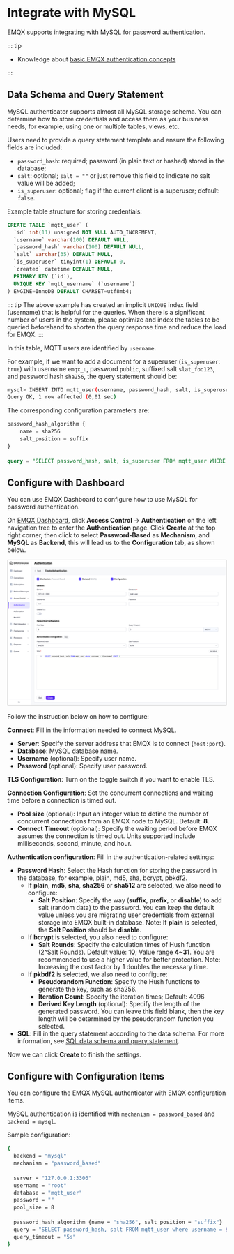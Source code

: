 # Integrate with MySQL

EMQX supports integrating with MySQL for password authentication. 

::: tip

- Knowledge about [basic EMQX authentication concepts](../authn/authn.md)

:::

## Data Schema and Query Statement

MySQL authenticator supports almost all MySQL storage schema. You can determine how to store credentials and access them as your business needs, for example, using one or multiple tables, views, etc.

Users need to provide a query statement template and ensure the following fields are included:

- `password_hash`: required; password (in plain text or hashed) stored in the database; 
- `salt`: optional; `salt = ""` or just remove this field to indicate no salt value will be added; 
- `is_superuser`: optional; flag if the current client is a superuser; default: `false`.

Example table structure for storing credentials:

```sql
CREATE TABLE `mqtt_user` (
  `id` int(11) unsigned NOT NULL AUTO_INCREMENT,
  `username` varchar(100) DEFAULT NULL,
  `password_hash` varchar(100) DEFAULT NULL,
  `salt` varchar(35) DEFAULT NULL,
  `is_superuser` tinyint(1) DEFAULT 0,
  `created` datetime DEFAULT NULL,
  PRIMARY KEY (`id`),
  UNIQUE KEY `mqtt_username` (`username`)
) ENGINE=InnoDB DEFAULT CHARSET=utf8mb4;
```

::: tip
The above example has created an implicit `UNIQUE` index field (username) that is helpful for the queries.
When there is a significant number of users in the system, please optimize and index the tables to be queried beforehand to shorten the query response time and reduce the load for EMQX.
:::

In this table, MQTT users are identified by `username`.

For example, if we want to add a document for a superuser (`is_superuser`: `true`) with username `emqx_u`, password `public`, suffixed salt `slat_foo123`, and password hash `sha256`, the query statement should be:

```bash
mysql> INSERT INTO mqtt_user(username, password_hash, salt, is_superuser) VALUES ('emqx_u', SHA2(concat('public', 'slat_foo123'), 256), 'slat_foo123', 1);
Query OK, 1 row affected (0,01 sec)
```

The corresponding configuration parameters are:

```sql
password_hash_algorithm {
    name = sha256
    salt_position = suffix
}

query = "SELECT password_hash, salt, is_superuser FROM mqtt_user WHERE username = ${username} LIMIT 1"
```

## Configure with Dashboard

You can use EMQX Dashboard to configure how to use MySQL for password authentication. 

On [EMQX Dashboard](http://127.0.0.1:18083/#/authentication), click **Access Control** -> **Authentication** on the left navigation tree to enter the **Authentication** page. Click **Create** at the top right corner, then click to select **Password-Based** as **Mechanism**, and **MySQL** as **Backend**, this will lead us to the **Configuration** tab, as shown below. 

![Authentication with MySQL](./assets/authn-mysql.png)

Follow the instruction below on how to configure:

**Connect**: Fill in the information needed to connect MySQL.

- **Server**: Specify the server address that EMQX is to connect (`host:port`).
- **Database**: MySQL database name.
- **Username** (optional): Specify user name. 
- **Password** (optional): Specify user password. 

**TLS Configuration**: Turn on the toggle switch if you want to enable TLS. 

**Connection Configuration**: Set the concurrent connections and waiting time before a connection is timed out.

- **Pool size** (optional): Input an integer value to define the number of concurrent connections from an EMQX node to MySQL. Default: **8**. 
- **Connect Timeout** (optional): Specify the waiting period before EMQX assumes the connection is timed out. Units supported include milliseconds, second, minute, and hour. 

**Authentication configuration**: Fill in the authentication-related settings:

- **Password Hash**: Select the Hash function for storing the password in the database, for example, plain, md5, sha, bcrypt, pbkdf2. 
  - If **plain**, **md5**, **sha**, **sha256** or **sha512** are selected, we also need to configure:
    - **Salt Position**: Specify the way (**suffix**, **prefix**, or **disable**) to add salt (random data) to the password. You can keep the default value unless you are migrating user credentials from external storage into EMQX built-in database. Note: If **plain** is selected, the **Salt Position** should be **disable**. 
  - If **bcrypt** is selected, you also need to configure:
    - **Salt Rounds**: Specify the calculation times of Hush function (2^Salt Rounds). Default value: **10**; Value range **4~31**. You are recommended to use a higher value for better protection. Note: Increasing the cost factor by 1 doubles the necessary time. 
  - If **pkbdf2** is selected, we also need to configure:
    - **Pseudorandom Function**: Specify the Hush functions to generate the key, such as sha256. 
    - **Iteration Count**: Specify the iteration times; Default: 4096
    - **Derived Key Length** (optional): Specify the length of the generated password. You can leave this field blank, then the key length will be determined by the pseudorandom function you selected. 
- **SQL**: Fill in the query statement according to the data schema. For more information, see [SQL data schema and query statement](#sql-table-structure-and-query-statement). 

Now we can click **Create** to finish the settings. 

## Configure with Configuration Items

You can configure the EMQX MySQL authenticator with EMQX configuration items.<!--插入超链接-->

MySQL authentication is identified with `mechanism = password_based` and `backend = mysql`.

Sample configuration:

```bash
{
  backend = "mysql"
  mechanism = "password_based"

  server = "127.0.0.1:3306"
  username = "root"
  database = "mqtt_user"
  password = ""
  pool_size = 8

  password_hash_algorithm {name = "sha256", salt_position = "suffix"}
  query = "SELECT password_hash, salt FROM mqtt_user where username = ${username} LIMIT 1"
  query_timeout = "5s"
}
```
